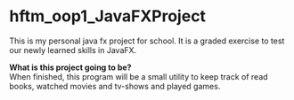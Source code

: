 # hftm_oop1_JavaFXProject
 This is my personal java fx project for school.  It is a graded exercise to test our newly learned skills in JavaFX. 
 
 __What is this project going to be?__  
When finished, this program will be a small utility to keep track of read books, watched movies and tv-shows and played games.  
